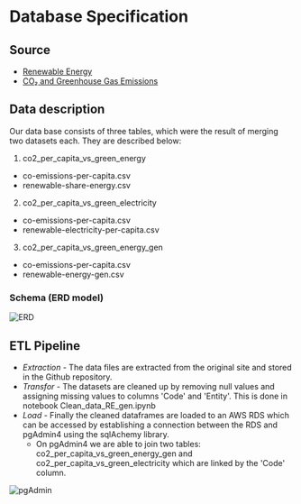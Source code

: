 # Database Specification

## Source
* [Renewable Energy](https://ourworldindata.org/renewable-energy)
* [CO₂ and Greenhouse Gas Emissions](https://ourworldindata.org/co2-and-other-greenhouse-gas-emissions)

## Data description
Our data base consists of three tables, which were the result of merging two datasets each. They are described below:
1. co2_per_capita_vs_green_energy
* co-emissions-per-capita.csv
* renewable-share-energy.csv

2. co2_per_capita_vs_green_electricity
* co-emissions-per-capita.csv
* renewable-electricity-per-capita.csv

3. co2_per_capita_vs_green_energy_gen
* co-emissions-per-capita.csv
* renewable-energy-gen.csv

### Schema (ERD model)

![ERD](https://github.com/Ricardolpz99/Turn-Green/blob/main/Database/DB_ERD_V2.PNG)


## ETL Pipeline
* *Extraction* - The data files are extracted from the original site and stored in the Github repository.
* *Transfor* - The datasets are cleaned up by removing null values and assigning missing values to columns 'Code' and 'Entity'. This is done in notebook Clean_data_RE_gen.ipynb
* *Load* - Finally the cleaned dataframes are loaded to an AWS RDS which can be accessed by establishing a connection between the RDS and pgAdmin4 using the sqlAchemy library.
	* On pgAdmin4 we are able to join two tables: co2_per_capita_vs_green_energy_gen and co2_per_capita_vs_green_electricity which are linked by the 'Code' column.

![pgAdmin](https://github.com/Ricardolpz99/Turn-Green/blob/week_2/circle_database_integration/Database/pgAdmin_joinTables.PNG)
